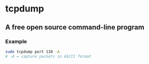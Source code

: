 # tcpdump

## A free open source command-line program
### Example

```bash
sudo tcpdump port 110 -A
# -A = capture packets in ASCII format
```
